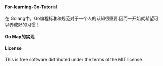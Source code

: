 #### For-learning-Go-Tutorial
在 Golang中，Go编程标准和规范对于一个人的认知很重要.因而一开始就希望可以养成好的习惯！


#### Go Map的实现


#### License

This is free software distributed under the terms of the MIT license